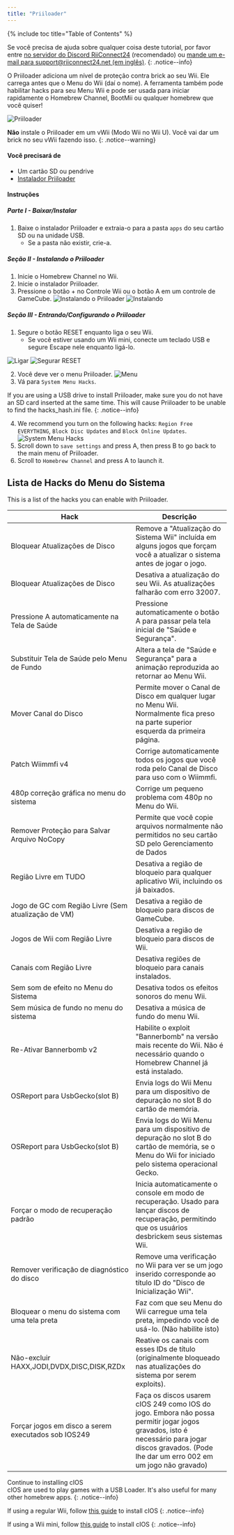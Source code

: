 ```yaml
---
title: "Priiloader"
---
```


{% include toc title="Table of Contents" %}

Se você precisa de ajuda sobre qualquer coisa deste tutorial, por favor entre [no servidor do Discord RiiConnect24](https://discord.gg/rc24) (recomendado) ou [mande um e-mail para support@riiconnect24.net (em inglês)](mailto:support@riiconnect24.net).
{: .notice--info}

O Priiloader adiciona um nível de proteção contra brick ao seu Wii. Ele carrega antes que o Menu do Wii (daí o nome). A ferramenta também pode habilitar hacks para seu Menu Wii e pode ser usada para iniciar rapidamente o Homebrew Channel, BootMii ou qualquer homebrew que você quiser!

![Priiloader](/images/priiloader.jpg)

**Não** instale o Priiloader em um vWii (Modo Wii no Wii U). Você vai dar um brick no seu vWii fazendo isso.
{: .notice--warning}

#### Você precisará de
* Um cartão SD ou pendrive
* [Instalador Priiloader](/assets/files/Priiloader_v0_9_1.zip)

#### Instruções
##### Parte I - Baixar/Instalar

1. Baixe o instalador Priiloader e extraia-o para a pasta `apps` do seu cartão SD ou na unidade USB.
    * Se a pasta não existir, crie-a.

##### Seção II - Instalando o Priiloader

1. Inicie o Homebrew Channel no Wii.
2. Inicie o instalador Priiloader.
3. Pressione o botão + no Controle Wii ou o botão A em um controle de GameCube. ![Instalando o Priiloader](/images/Priiloader/installer.png) ![Instalando](/images/Priiloader/installing.png)

##### Seção III - Entrando/Configurando o Priiloader

1. Segure o botão RESET enquanto liga o seu Wii.
    * Se você estiver usando um Wii mini, conecte um teclado USB e segure Escape nele enquanto ligá-lo.

![Ligar](/images/Priiloader/on.jpg) ![Segurar RESET](/images/Priiloader/reset.jpg)

2. Você deve ver o menu Priiloader. ![Menu](/images/Priiloader/mainmenu.png)
3. Vá para `System Menu Hacks`.

If you are using a USB drive to install Priiloader, make sure you do not have an SD card inserted at the same time. This will cause Priiloader to be unable to find the hacks_hash.ini file.
{: .notice--info}

4. We recommend you turn on the following hacks: `Region Free EVERYTHING`, `Block Disc Updates` and `Block Online Updates`. ![System Menu Hacks](/images/Priiloader/hacks.png)
1. Scroll down to `save settings` and press A, then press B to go back to the main menu of Priiloader.
1. Scroll to `Homebrew Channel` and press A to launch it.

## Lista de Hacks do Menu do Sistema

This is a list of the hacks you can enable with Priiloader.

| Hack                                                | Descrição                                                                                                                                                                                        |
| --------------------------------------------------- | ------------------------------------------------------------------------------------------------------------------------------------------------------------------------------------------------ |
| Bloquear Atualizações de Disco                      | Remove a "Atualização do Sistema Wii" incluída em alguns jogos que forçam você a atualizar o sistema antes de jogar o jogo.                                                                      |
| Bloquear Atualizações de Disco                      | Desativa a atualização do seu Wii. As atualizações falharão com erro 32007.                                                                                                                      |
| Pressione A automaticamente na Tela de Saúde        | Pressione automaticamente o botão A para passar pela tela inicial de "Saúde e Segurança".                                                                                                        |
| Substituir Tela de Saúde pelo Menu de Fundo         | Altera a tela de "Saúde e Segurança" para a animação reproduzida ao retornar ao Menu Wii.                                                                                                        |
| Mover Canal do Disco                                | Permite mover o Canal de Disco em qualquer lugar no Menu Wii. Normalmente fica preso na parte superior esquerda da primeira página.                                                              |
| Patch Wiimmfi v4                                    | Corrige automaticamente todos os jogos que você roda pelo Canal de Disco para uso com o Wiimmfi.                                                                                                 |
| 480p correção gráfica no menu do sistema            | Corrige um pequeno problema com 480p no Menu do Wii.                                                                                                                                             |
| Remover Proteção para Salvar Arquivo NoCopy         | Permite que você copie arquivos normalmente não permitidos no seu cartão SD pelo Gerenciamento de Dados                                                                                          |
| Região Livre em TUDO                                | Desativa a região de bloqueio para qualquer aplicativo Wii, incluindo os já baixados.                                                                                                            |
| Jogo de GC com Região Livre (Sem atualização de VM) | Desativa a região de bloqueio para discos de GameCube.                                                                                                                                           |
| Jogos de Wii com Região Livre                       | Desativa a região de bloqueio para discos de Wii.                                                                                                                                                |
| Canais com Região Livre                             | Desativa regiões de bloqueio para canais instalados.                                                                                                                                             |
| Sem som de efeito no Menu do Sistema                | Desativa todos os efeitos sonoros do menu Wii.                                                                                                                                                   |
| Sem música de fundo no menu do sistema              | Desativa a música de fundo do menu Wii.                                                                                                                                                          |
| Re-Ativar Bannerbomb v2                             | Habilite o exploit "Bannerbomb" na versão mais recente do Wii. Não é necessário quando o Homebrew Channel já está instalado.                                                                     |
| OSReport para UsbGecko(slot B)                      | Envia logs do Wii Menu para um dispositivo de depuração no slot B do cartão de memória.                                                                                                          |
| OSReport para UsbGecko(slot B)                      | Envia logs do Wii Menu para um dispositivo de depuração no slot B do cartão de memória, se o Menu do Wii for iniciado pelo sistema operacional Gecko.                                            |
| Forçar o modo de recuperação padrão                 | Inicia automaticamente o console em modo de recuperação. Usado para lançar discos de recuperação, permitindo que os usuários desbrickem seus sistemas Wii.                                       |
| Remover verificação de diagnóstico do disco         | Remove uma verificação no Wii para ver se um jogo inserido corresponde ao título ID do "Disco de Inicialização Wii".                                                                             |
| Bloquear o menu do sistema com uma tela preta       | Faz com que seu Menu do Wii carregue uma tela preta, impedindo você de usá-lo. (Não habilite isto)                                                                                               |
| Não-excluir HAXX,JODI,DVDX,DISC,DISK,RZDx           | Reative os canais com esses IDs de título (originalmente bloqueado nas atualizações do sistema por serem exploits).                                                                              |
| Forçar jogos em disco a serem executados sob IOS249 | Faça os discos usarem cIOS 249 como IOS do jogo. Embora não possa permitir jogar jogos gravados, isto é necessário para jogar discos gravados. (Pode lhe dar um erro 002 em um jogo não gravado) |


Continue to installing cIOS<br> cIOS are used to play games with a USB Loader. It's also useful for many other homebrew apps.
{: .notice--info}

If using a regular Wii, follow [this guide](cios) to install cIOS
{: .notice--info}

If using a Wii mini, follow [this guide](cios-mini) to install cIOS
{: .notice--info}
